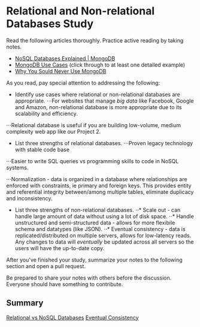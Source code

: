 # Relational and Non-relational Databases Study

Read the following articles thoroughly. Practice active reading by taking notes.

-   [NoSQL Databases Explained | MongoDB](https://www.mongodb.com/nosql-explained)
-   [MongoDB Use Cases](http://docs.mongodb.org/ecosystem/use-cases/) (click
    through to at least one detailed example)
-   [Why You Sould Never Use MongoDB](http://www.sarahmei.com/blog/2013/11/11/why-you-should-never-use-mongodb/)

As you read, pay special attention to addressing the following:

-   Identify use cases where relational or non-relational databases are
    appropriate.
⋅⋅⋅For websites that manage *big data* like Facebook, Google and Amazon, non-relational database is more appropriate due to its scalability and efficiency.

⋅⋅⋅Relational database is useful if you are building low-volume, medium complexity web app like our Project 2.

-   List three strengths of relational databases.
⋅⋅⋅Proven legacy technology with stable code base

⋅⋅⋅Easier to write SQL queries vs programming skills to code in NoSQL systems.

⋅⋅⋅Normalization - data is organized in a database where relationships are enforced with constraints, ie primary and foreign keys. This provides entity and referential integrity between/among multiple tables, eliminate duplicacy and inconsistency.

-   List three strengths of non-relational databases.
⋅⋅* Scale out - can handle large amount of data without using a lot of disk space.
⋅⋅* Handle unstructured and semi-structured data - allows for more flexibile schema and datatypes (like JSON).
⋅⋅* Eventual consistency - data is replicated/distributed on multiple servers, allows for low-latency reads. Any changes to data will *eventually* be updated across all servers so the users will have the up-to-date copy.




After you've finished your study, summarize your notes to the following section
and open a pull request.

Be prepared to share your notes with others before the discussion. Everyone
should have something to contribute.

## Summary

[Relational vs NoSQL Databases](https://www.youtube.com/watch?v=XPqrY7YEs0A)
[Eventual Consistency](http://stackoverflow.com/questions/10078540/eventual-consistency-in-plain-english)
